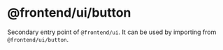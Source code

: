 # @frontend/ui/button

Secondary entry point of `@frontend/ui`. It can be used by importing from `@frontend/ui/button`.
